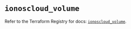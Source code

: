 # `ionoscloud_volume`

Refer to the Terraform Registry for docs: [`ionoscloud_volume`](https://registry.terraform.io/providers/ionos-cloud/ionoscloud/6.7.10/docs/resources/volume).
